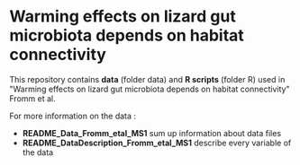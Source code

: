 # Warming effects on lizard gut microbiota depends on habitat connectivity


This repository contains **data** (folder data) and **R scripts** (folder R) used in "Warming effects on lizard gut microbiota depends on habitat connectivity" Fromm et al.

For more information on the data : 
- **README_Data_Fromm_etal_MS1** sum up information about data files
- **README_DataDescription_Fromm_etal_MS1** describe every variable of the data 

